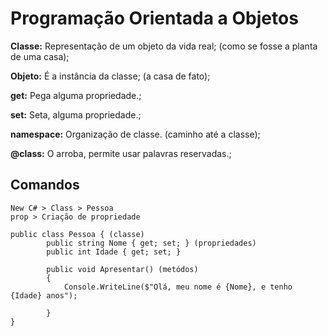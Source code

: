 <h1>Programação Orientada a Objetos</h1>



<b>Classe:</b> Representação de um objeto da vida real; (como se fosse a planta de uma casa);

<b>Objeto:</b> É a instância da classe; (a casa de fato);

<b>get:</b> Pega alguma propriedade.;

<b>set:</b> Seta, alguma propriedade.;

<b>namespace:</b> Organização de classe. (caminho até a classe);

<b>@class:</b> O arroba, permite usar palavras reservadas.;



<h2>Comandos</h2>

```
New C# > Class > Pessoa
prop > Criação de propriedade

public class Pessoa { (classe)
	    public string Nome { get; set; } (propriedades)
        public int Idade { get; set; }
        
		public void Apresentar() (metódos)
        {
            Console.WriteLine($"Olá, meu nome é {Nome}, e tenho {Idade} anos");
       
        }
}

```

